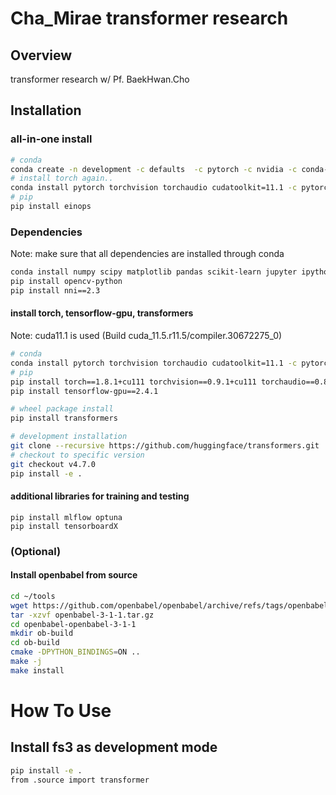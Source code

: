 # Cha_Mirae transformer research

## Overview
transformer research w/ Pf. BaekHwan.Cho

## Installation

### all-in-one install
```bash
# conda
conda create -n development -c defaults  -c pytorch -c nvidia -c conda-forge  -c openbabel python==3.7.9 rdkit==2020.03.3.0 openbabel numpy scipy matplotlib pandas scikit-learn jupyter ipython seaborn sphinx pytorch torchvision torchaudio cudatoolkit=11.1
# install torch again..
conda install pytorch torchvision torchaudio cudatoolkit=11.1 -c pytorch -c nvidia
# pip
pip install einops
```

<!-- ### Virtual environment for python 3.7.9

```bash
conda create -n dev -c defaults -c conda-forge  -c openbabel python==3.7.9 rdkit==2020.03.3.0 openbabel numpy scipy matplotlib pandas scikit-learn jupyter ipython seaborn sphinx
``` -->

<!-- #### rdkit installation with conda

```bash
# conda install -y cmake cairo pillow eigen pkg-config
# conda install -y boost-cpp boost py-boost
# conda install -y gxx_linux-64 -->

<!-- conda install -c conda-forge rdkit==2020.03.3.0
```

#### openbabel installation with conda

```bash
conda install -c openbabel openbabel
``` -->

### Dependencies

Note: make sure that all dependencies are installed through conda

```bash
conda install numpy scipy matplotlib pandas scikit-learn jupyter ipython seaborn sphinx
pip install opencv-python
pip install nni==2.3
```


#### install torch, tensorflow-gpu, transformers

Note: cuda11.1 is used (Build cuda_11.5.r11.5/compiler.30672275_0)

```bash
# conda
conda install pytorch torchvision torchaudio cudatoolkit=11.1 -c pytorch -c nvidia
# pip
pip install torch==1.8.1+cu111 torchvision==0.9.1+cu111 torchaudio==0.8.1 -f https://download.pytorch.org/whl/torch_stable.html
pip install tensorflow-gpu==2.4.1
```

```bash
# wheel package install
pip install transformers

# development installation
git clone --recursive https://github.com/huggingface/transformers.git
# checkout to specific version
git checkout v4.7.0
pip install -e .
```

#### additional libraries for training and testing

```
pip install mlflow optuna
pip install tensorboardX
```

### (Optional)

#### Install openbabel from source

```bash
cd ~/tools
wget https://github.com/openbabel/openbabel/archive/refs/tags/openbabel-3-1-1.tar.gz
tar -xzvf openbabel-3-1-1.tar.gz
cd openbabel-openbabel-3-1-1
mkdir ob-build
cd ob-build
cmake -DPYTHON_BINDINGS=ON ..
make -j
make install
```

<!-- #### Install rdkit from source

```bash
conda install -y cmake cairo pillow eigen pkg-config
conda install -y boost-cpp boost py-boost
conda install -y gxx_linux-64

cd ~/tools
git clone https://github.com/rdkit/rdkit.git
cd rdkit
mkdir build && cd build
cmake -DPy_ENABLE_SHARED=1 \
  -DRDK_INSTALL_INTREE=ON \
  -DRDK_INSTALL_STATIC_LIBS=OFF \
  -DRDK_BUILD_CPP_TESTS=ON \
  -DPYTHON_NUMPY_INCLUDE_PATH="$(python -c 'import numpy ; print(numpy.get_include())')" \
  -DBOOST_ROOT="$CONDA_PREFIX" \
  ..
make -j && make install
``` -->


# How To Use
## Install fs3 as development mode
```bash
pip install -e .
from .source import transformer
```

